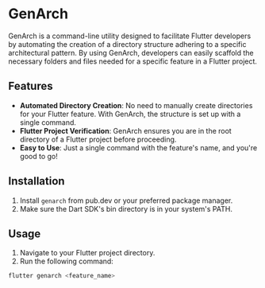 # GenArch

GenArch is a command-line utility designed to facilitate Flutter developers by automating the creation of a directory structure adhering to a specific architectural pattern. By using GenArch, developers can easily scaffold the necessary folders and files needed for a specific feature in a Flutter project.

## Features

- **Automated Directory Creation**: No need to manually create directories for your Flutter feature. With GenArch, the structure is set up with a single command.
- **Flutter Project Verification**: GenArch ensures you are in the root directory of a Flutter project before proceeding.
- **Easy to Use**: Just a single command with the feature's name, and you're good to go!

## Installation

1. Install `genarch` from pub.dev or your preferred package manager.
2. Make sure the Dart SDK's bin directory is in your system's PATH.

## Usage

1. Navigate to your Flutter project directory.
2. Run the following command:

```bash
flutter genarch <feature_name>
